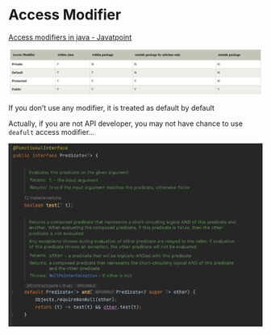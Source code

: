 # Access Modifier

[Access modifiers in java - Javatpoint](https://www.javatpoint.com/access-modifiers)

![Untitled](./images/Access-Modifier/Untitled.png)

If you don’t use any modifier, it is treated as default by default

Actually, if you are not API developer, you may not have chance to use `deafult` access modifier…

![Untitled](./images/Access-Modifier/Untitled%201.png)